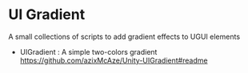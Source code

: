 # UI Gradient
A small collections of scripts to add gradient effects to UGUI elements

- UIGradient : A simple two-colors gradient
https://github.com/azixMcAze/Unity-UIGradient#readme


